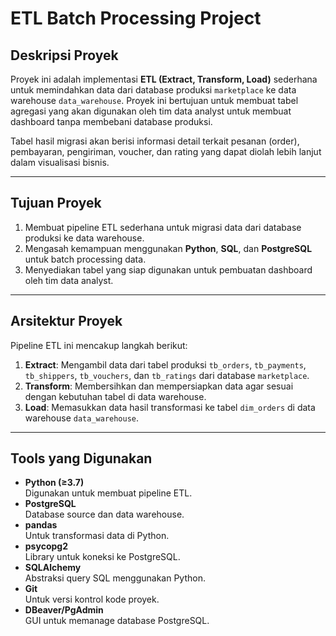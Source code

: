 # ETL Batch Processing Project

## Deskripsi Proyek

Proyek ini adalah implementasi **ETL (Extract, Transform, Load)** sederhana untuk memindahkan data dari database produksi `marketplace` ke data warehouse `data_warehouse`. Proyek ini bertujuan untuk membuat tabel agregasi yang akan digunakan oleh tim data analyst untuk membuat dashboard tanpa membebani database produksi.

Tabel hasil migrasi akan berisi informasi detail terkait pesanan (order), pembayaran, pengiriman, voucher, dan rating yang dapat diolah lebih lanjut dalam visualisasi bisnis.

---

## Tujuan Proyek

1. Membuat pipeline ETL sederhana untuk migrasi data dari database produksi ke data warehouse.
2. Mengasah kemampuan menggunakan **Python**, **SQL**, dan **PostgreSQL** untuk batch processing data.
3. Menyediakan tabel yang siap digunakan untuk pembuatan dashboard oleh tim data analyst.

---

## Arsitektur Proyek

Pipeline ETL ini mencakup langkah berikut:

1. **Extract**: Mengambil data dari tabel produksi `tb_orders`, `tb_payments`, `tb_shippers`, `tb_vouchers`, dan `tb_ratings` dari database `marketplace`.
2. **Transform**: Membersihkan dan mempersiapkan data agar sesuai dengan kebutuhan tabel di data warehouse.
3. **Load**: Memasukkan data hasil transformasi ke tabel `dim_orders` di data warehouse `data_warehouse`.

---

## Tools yang Digunakan

- **Python (≥3.7)**  
  Digunakan untuk membuat pipeline ETL.
- **PostgreSQL**  
  Database source dan data warehouse.
- **pandas**  
  Untuk transformasi data di Python.
- **psycopg2**  
  Library untuk koneksi ke PostgreSQL.
- **SQLAlchemy**  
  Abstraksi query SQL menggunakan Python.
- **Git**  
  Untuk versi kontrol kode proyek.
- **DBeaver/PgAdmin**  
  GUI untuk memanage database PostgreSQL.
